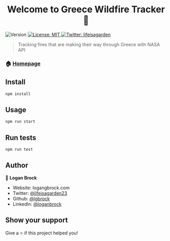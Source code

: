 <h1 align="center">Welcome to Greece Wildfire Tracker 👋</h1>
<p>
  <img alt="Version" src="https://img.shields.io/badge/version-0.1.0-blue.svg?cacheSeconds=2592000" />
  <a href="#" target="_blank">
    <img alt="License: MIT" src="https://img.shields.io/badge/License-MIT-yellow.svg" />
  </a>
  <a href="https://twitter.com/lifeisagarden" target="_blank">
    <img alt="Twitter: lifeisagarden" src="https://img.shields.io/twitter/follow/lifeisagarden.svg?style=social" />
  </a>
</p>

> Tracking fires that are making their way through Greece with NASA API

### 🏠 [Homepage](https://github.com/lgbrock/wildfiretracker)

## Install

```sh
npm install
```

## Usage

```sh
npm run start
```

## Run tests

```sh
npm run test
```

## Author

👤 **Logan Brock**

* Website: logangbrock.com
* Twitter: [@lifeisagarden23](https://twitter.com/lifeisagarden)
* Github: [@lgbrock](https://github.com/lgbrock)
* LinkedIn: [@loganbrock](https://linkedin.com/in/loganbrock)

## Show your support

Give a ⭐️ if this project helped you!
